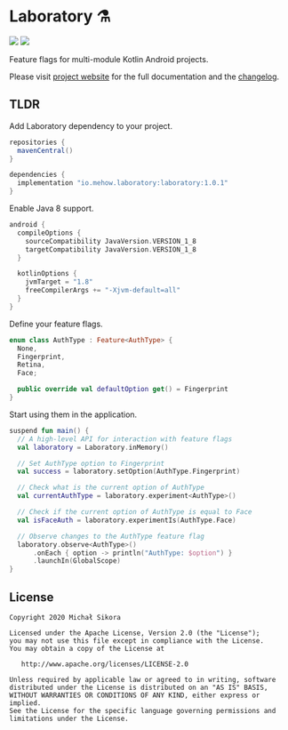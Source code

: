 # Laboratory ⚗️

[<img src="https://img.shields.io/maven-central/v/io.mehow.laboratory/laboratory.svg?label=latest%20release"/>](https://search.maven.org/search?q=g:io.mehow.laboratory)
[<img src="https://img.shields.io/nexus/s/https/oss.sonatype.org/io.mehow.laboratory/laboratory.svg?label=latest%20snapshot"/>](https://oss.sonatype.org/content/repositories/snapshots/io/mehow/laboratory/)

Feature flags for multi-module Kotlin Android projects.

Please visit [project website](https://mehow.io/laboratory/) for the full documentation and the [changelog](https://mehow.io/laboratory/changelog/).

## TLDR

Add Laboratory dependency to your project.

```groovy
repositories {
  mavenCentral()
}

dependencies {
  implementation "io.mehow.laboratory:laboratory:1.0.1"
}
```

Enable Java 8 support.

```groovy
android {
  compileOptions {
    sourceCompatibility JavaVersion.VERSION_1_8
    targetCompatibility JavaVersion.VERSION_1_8
  }

  kotlinOptions {
    jvmTarget = "1.8"
    freeCompilerArgs += "-Xjvm-default=all"
  }
}
```

Define your feature flags.

```kotlin
enum class AuthType : Feature<AuthType> {
  None,
  Fingerprint,
  Retina,
  Face;

  public override val defaultOption get() = Fingerprint
}
```

Start using them in the application.

```kotlin
suspend fun main() {
  // A high-level API for interaction with feature flags
  val laboratory = Laboratory.inMemory()

  // Set AuthType option to Fingerprint
  val success = laboratory.setOption(AuthType.Fingerprint)

  // Check what is the current option of AuthType
  val currentAuthType = laboratory.experiment<AuthType>()

  // Check if the current option of AuthType is equal to Face
  val isFaceAuth = laboratory.experimentIs(AuthType.Face)

  // Observe changes to the AuthType feature flag
  laboratory.observe<AuthType>()
      .onEach { option -> println("AuthType: $option") }
      .launchIn(GlobalScope)
}
```

## License

    Copyright 2020 Michał Sikora

    Licensed under the Apache License, Version 2.0 (the "License");
    you may not use this file except in compliance with the License.
    You may obtain a copy of the License at

       http://www.apache.org/licenses/LICENSE-2.0

    Unless required by applicable law or agreed to in writing, software
    distributed under the License is distributed on an "AS IS" BASIS,
    WITHOUT WARRANTIES OR CONDITIONS OF ANY KIND, either express or implied.
    See the License for the specific language governing permissions and
    limitations under the License.
